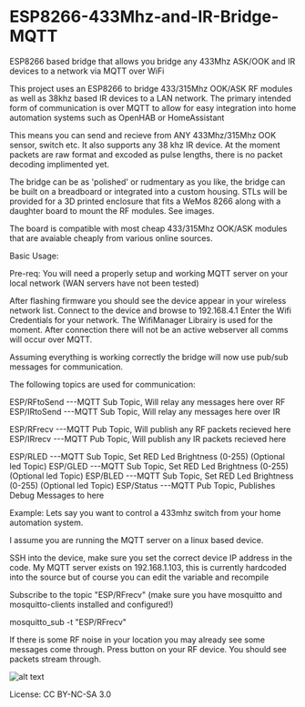 # ESP8266-433Mhz-and-IR-Bridge-MQTT
ESP8266 based bridge that allows you bridge any 433Mhz ASK/OOK and IR devices to a network via MQTT over WiFi

This project uses an ESP8266 to bridge 433/315Mhz OOK/ASK RF modules as well as 38khz based IR devices to a LAN network.
The primary intended form of communication is over MQTT to allow for easy integration into home automation systems such as OpenHAB or HomeAssistant

This means you can send and recieve from ANY 433Mhz/315Mhz OOK sensor, switch etc.
It also supports any 38 khz IR device. At the moment packets are raw format and excoded as pulse lengths, 
there is no packet decoding implimented yet.

The bridge can be as 'polished' or rudmentary as you like, the bridge can be built on a breadboard or integrated into a custom housing.
STLs will be provided for a 3D printed enclosure that fits a WeMos 8266 along with a daughter board to mount the RF modules. See images.

The board is compatible with most cheap 433/315Mhz OOK/ASK modules that are avaiable cheaply from various online sources. 

Basic Usage:

Pre-req:
You will need a properly setup and working MQTT server on your local network (WAN servers have not been tested)

After flashing firmware you should see the device appear in your wireless network list. Connect to the device and browse to 192.168.4.1
Enter the Wifi Credentials for your network. The WifiManager Librairy is used for the moment. After connection there will not be an active webserver
all comms will occur over MQTT.

Assuming everything is working correctly the bridge will now use pub/sub messages for communication.

The following topics are used for communication:

ESP/RFtoSend  ---MQTT Sub Topic, Will relay any messages here over RF
ESP/IRtoSend  ---MQTT Sub Topic, Will relay any messages here over IR

ESP/RFrecv  ---MQTT Pub Topic, Will publish any RF packets recieved here
ESP/IRrecv  ---MQTT Pub Topic, Will publish any IR packets recieved here

ESP/RLED      ---MQTT Sub Topic, Set RED Led Brightness (0-255) (Optional led Topic)
ESP/GLED      ---MQTT Sub Topic, Set RED Led Brightness (0-255) (Optional led Topic)
ESP/BLED      ---MQTT Sub Topic, Set RED Led Brightness (0-255) (Optional led Topic)
ESP/Status    ---MQTT Pub Topic, Publishes Debug Messages to here

Example:
Lets say you want to control a 433mhz switch from your home automation system.

I assume you are running the MQTT server on a linux based device. 

SSH into the device, make sure you set the correct device IP address in the code.
My MQTT server exists on 192.168.1.103, this is currently hardcoded into the source
but of course you can edit the variable and recompile

Subscribe to the topic "ESP/RFrecv" (make sure you have mosquitto and mosquitto-clients installed and configured!)

mosquitto_sub -t "ESP/RFrecv"

If there is some RF noise in your location you may already see some messages come through. Press button on your RF device.
You should see packets stream through.

![alt text](https://raw.githubusercontent.com/AlessandroAU/ESP8266-433Mhz-and-IR-Bridge-MQTT\Images\example\sub.PNG)


License: CC BY-NC-SA 3.0